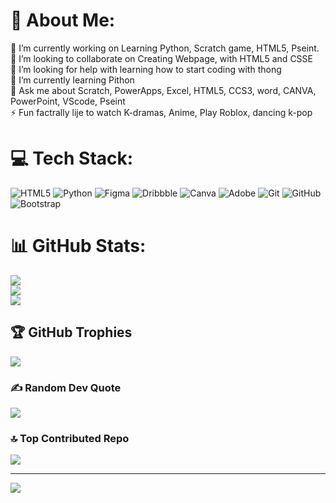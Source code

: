 # 💫 About Me:
🔭 I’m currently working on Learning Python, Scratch game, HTML5, Pseint.<br>👯 I’m looking to collaborate on Creating Webpage, with HTML5 and CSSE<br>🤝 I’m looking for help with learning how to start coding with thong<br>🌱 I’m currently learning Pithon<br>💬 Ask me about Scratch, PowerApps, Excel, HTML5, CCS3, word, CANVA, PowerPoint, VScode, Pseint<br>⚡ Fun factrally lije to watch K-dramas, Anime, Play Roblox, dancing k-pop 


# 💻 Tech Stack:
![HTML5](https://img.shields.io/badge/html5-%23E34F26.svg?style=for-the-badge&logo=html5&logoColor=white) ![Python](https://img.shields.io/badge/python-3670A0?style=for-the-badge&logo=python&logoColor=ffdd54) ![Figma](https://img.shields.io/badge/figma-%23F24E1E.svg?style=for-the-badge&logo=figma&logoColor=white) ![Dribbble](https://img.shields.io/badge/Dribbble-EA4C89?style=for-the-badge&logo=dribbble&logoColor=white) ![Canva](https://img.shields.io/badge/Canva-%2300C4CC.svg?style=for-the-badge&logo=Canva&logoColor=white) ![Adobe](https://img.shields.io/badge/adobe-%23FF0000.svg?style=for-the-badge&logo=adobe&logoColor=white) ![Git](https://img.shields.io/badge/git-%23F05033.svg?style=for-the-badge&logo=git&logoColor=white) ![GitHub](https://img.shields.io/badge/github-%23121011.svg?style=for-the-badge&logo=github&logoColor=white) ![Bootstrap](https://img.shields.io/badge/bootstrap-%238511FA.svg?style=for-the-badge&logo=bootstrap&logoColor=white)
# 📊 GitHub Stats:
![](https://github-readme-stats.vercel.app/api?username=YasminRod20&theme=blue_navy&hide_border=false&include_all_commits=true&count_private=false)<br/>
![](https://github-readme-streak-stats.herokuapp.com/?user=YasminRod20&theme=blue_navy&hide_border=false)<br/>
![](https://github-readme-stats.vercel.app/api/top-langs/?username=YasminRod20&theme=blue_navy&hide_border=false&include_all_commits=true&count_private=false&layout=compact)

## 🏆 GitHub Trophies
![](https://github-profile-trophy.vercel.app/?username=YasminRod20&theme=radical&no-frame=false&no-bg=true&margin-w=4)

### ✍️ Random Dev Quote
![](https://quotes-github-readme.vercel.app/api?type=horizontal&theme=radical)

### 🔝 Top Contributed Repo
![](https://github-contributor-stats.vercel.app/api?username=YasminRod20&limit=5&theme=dark&combine_all_yearly_contributions=true)

---
[![](https://visitcount.itsvg.in/api?id=YasminRod20&icon=0&color=0)](https://visitcount.itsvg.in)

<!-- Proudly created with GPRM ( https://gprm.itsvg.in ) -->